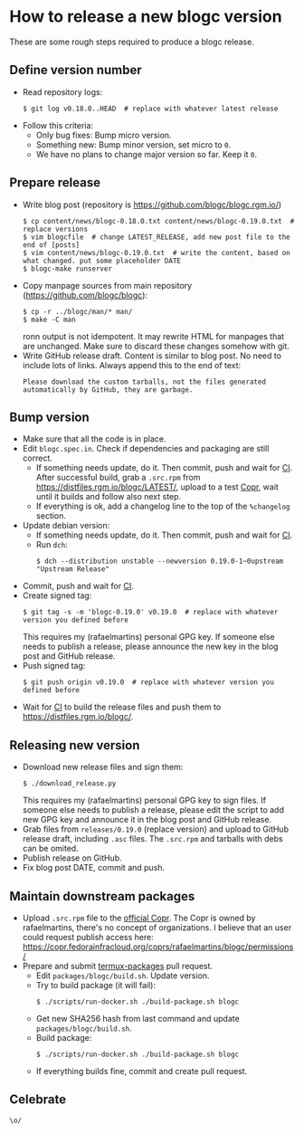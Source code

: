 # How to release a new blogc version

These are some rough steps required to produce a blogc release.


## Define version number

- Read repository logs:
  ```
  $ git log v0.18.0..HEAD  # replace with whatever latest release
  ```
- Follow this criteria:
  - Only bug fixes: Bump micro version.
  - Something new: Bump minor version, set micro to `0`.
  - We have no plans to change major version so far. Keep it `0`.


## Prepare release

- Write blog post (repository is https://github.com/blogc/blogc.rgm.io/)
  ```
  $ cp content/news/blogc-0.18.0.txt content/news/blogc-0.19.0.txt  # replace versions
  $ vim blogcfile  # change LATEST_RELEASE, add new post file to the end of [posts]
  $ vim content/news/blogc-0.19.0.txt  # write the content, based on what changed. put some placeholder DATE
  $ blogc-make runserver
  ```
- Copy manpage sources from main repository (https://github.com/blogc/blogc):
  ```
  $ cp -r ../blogc/man/* man/
  $ make -C man
  ```
  ronn output is not idempotent. It may rewrite HTML for manpages that are unchanged. Make sure to discard these changes somehow with git.
- Write GitHub release draft. Content is similar to blog post. No need to include lots of links. Always append this to the end of text:
  ```
  Please download the custom tarballs, not the files generated automatically by GitHub, they are garbage.
  ```


## Bump version

- Make sure that all the code is in place.
- Edit `blogc.spec.in`. Check if dependencies and packaging are still correct.
  - If something needs update, do it. Then commit, push and wait for [CI](https://github.com/blogc/blogc/actions). After successful build, grab a `.src.rpm` from https://distfiles.rgm.io/blogc/LATEST/, upload to a test [Copr](https://copr.fedorainfracloud.org/), wait until it builds and follow also next step.
  - If everything is ok, add a changelog line to the top of the `%changelog` section.
- Update debian version:
  - If something needs update, do it. Then commit, push and wait for [CI](https://github.com/blogc/blogc/actions).
  - Run `dch`:
    ```
    $ dch --distribution unstable --newversion 0.19.0-1~0upstream "Upstream Release"
    ```
- Commit, push and wait for [CI](https://github.com/blogc/blogc/actions).
- Create signed tag:
  ```
  $ git tag -s -m 'blogc-0.19.0' v0.19.0  # replace with whatever version you defined before
  ```
  This requires my (rafaelmartins) personal GPG key. If someone else needs to publish a release, please announce the new key in the blog post and GitHub release.
- Push signed tag:
  ```
  $ git push origin v0.19.0  # replace with whatever version you defined before
  ```
- Wait for [CI](https://github.com/blogc/blogc/actions) to build the release files and push them to https://distfiles.rgm.io/blogc/.


## Releasing new version

- Download new release files and sign them:
  ```
  $ ./download_release.py
  ```
  This requires my (rafaelmartins) personal GPG key to sign files. If someone else needs to publish a release, please edit the script to add new GPG key and announce it in the blog post and GitHub release.
- Grab files from `releases/0.19.0` (replace version) and upload to GitHub release draft, including `.asc` files. The `.src.rpm` and tarballs with debs can be omited.
- Publish release on GitHub.
- Fix blog post DATE, commit and push.


## Maintain downstream packages
- Upload `.src.rpm` file to the [official Copr](https://copr.fedorainfracloud.org/coprs/rafaelmartins/blogc/). The Copr is owned by rafaelmartins, there's no concept of organizations. I believe that an user could request publish access here: https://copr.fedorainfracloud.org/coprs/rafaelmartins/blogc/permissions/
- Prepare and submit [termux-packages](https://github.com/termux/termux-packages) pull request.
  - Edit `packages/blogc/build.sh`. Update version.
  - Try to build package (it will fail):
    ```
    $ ./scripts/run-docker.sh ./build-package.sh blogc
    ```
  - Get new SHA256 hash from last command and update `packages/blogc/build.sh`.
  - Build package:
    ```
    $ ./scripts/run-docker.sh ./build-package.sh blogc
    ```
  - If everything builds fine, commit and create pull request.

## Celebrate

    \o/
